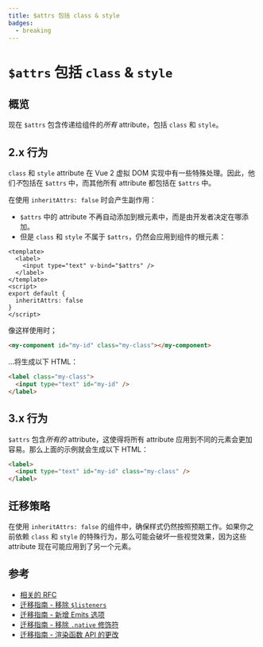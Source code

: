 ```yaml
---
title: $attrs 包括 class & style
badges:
  - breaking
---
```


# `$attrs` 包括 `class` & `style` <MigrationBadges :badges="$frontmatter.badges" />

## 概览

现在 `$attrs` 包含传递给组件的*所有* attribute，包括 `class` 和 `style`。

## 2.x 行为

`class` 和 `style` attribute 在 Vue 2 虚拟 DOM 实现中有一些特殊处理。因此，他们*不*包括在 `$attrs` 中，而其他所有 attribute 都包括在 `$attrs` 中。

在使用 `inheritAttrs: false` 时会产生副作用：

- `$attrs` 中的 attribute 不再自动添加到根元素中，而是由开发者决定在哪添加。
- 但是 `class` 和 `style` 不属于 `$attrs`，仍然会应用到组件的根元素：

```vue
<template>
  <label>
    <input type="text" v-bind="$attrs" />
  </label>
</template>
<script>
export default {
  inheritAttrs: false
}
</script>
```

像这样使用时；

```html
<my-component id="my-id" class="my-class"></my-component>
```

...将生成以下 HTML：

```html
<label class="my-class">
  <input type="text" id="my-id" />
</label>
```

## 3.x 行为

`$attrs` 包含*所有的* attribute，这使得将所有 attribute 应用到不同的元素会更加容易。那么上面的示例就会生成以下 HTML：

```html
<label>
  <input type="text" id="my-id" class="my-class" />
</label>
```

## 迁移策略

在使用 `inheritAttrs: false` 的组件中，确保样式仍然按照预期工作。如果你之前依赖 `class` 和 `style` 的特殊行为，那么可能会破坏一些视觉效果，因为这些 attribute 现在可能应用到了另一个元素。

## 参考

- [相关的 RFC](https://github.com/vuejs/rfcs/blob/master/active-rfcs/0031-attr-fallthrough.md)
- [迁移指南 - 移除 `$listeners`](./listeners-removed.md)
- [迁移指南 - 新增 Emits 选项](./emits-option.md)
- [迁移指南 - 移除 `.native` 修饰符](./v-on-native-modifier-removed.md)
- [迁移指南 - 渲染函数 API 的更改](./render-function-api.md)
